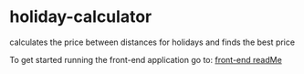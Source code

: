 # holiday-calculator
calculates the price between distances for holidays and finds the best price

To get started running the front-end application go to: [front-end readMe](holiday-calculator/tree/master/front-end#readme)


